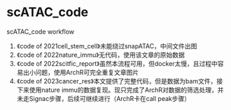 # scATAC_code
scATAC_code workflow


1. 《code of 2021cell_stem_cell》未能绕过snapATAC，中间文件出图  
2. 《code of 2022nature_immu》无代码，使用该文章的原始数据  
3. 《code of 2022scitfic_report》虽然本流程可用，但docker太慢，且过程中容易出小问题，使用ArchR可完全重复文章图片  
4. 《code of 2023cancer_res》本文提供了完整代码，但是数据为bam文件，接下来使用nature immu的数据复现。现只完成了ArchR对数据的筛选处理，并未走Signac步骤，后续可继续进行（ArchR卡在call peak步骤）